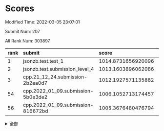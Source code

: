 # Scores

Modified Time: 2022-03-05 23:07:01

Submit Num: 207

All Rank Num: 303897

| rank |               submit               |       score        |       sigma        | pk_num |
| :--- | :--------------------------------- | :----------------- | :----------------- | :----- |
| 1    | jsonzb.test.test_1                 | 1014.8731656920096 | 0.8766709205140236 | 5871   |
| 2    | jsonzb.test.submission_level_4     | 1013.1603896062086 | 0.8140236164648359 | 5876   |
| 3    | cpp.21_12_24.submission-2b2ea0d7   | 1012.1927571135882 | 0.7821864083815262 | 5869   |
| 54   | cpp.2022_01_09.submission-5b0e3de2 | 1006.1052713174457 | 0.7226262568353199 | 5877   |
| 56   | cpp.2022_01_09.submission-816672bd | 1005.3676480476794 | 0.7166950368004935 | 5869   |


<details>
<summary>全部</summary>

| rank |                 submit                 |       score        |       sigma        | pk_num |
| :--- | :------------------------------------- | :----------------- | :----------------- | :----- |
| 1    | jsonzb.test.test_1                     | 1014.8731656920096 | 0.8766709205140236 | 5871   |
| 2    | jsonzb.test.submission_level_4         | 1013.1603896062086 | 0.8140236164648359 | 5876   |
| 3    | cpp.21_12_24.submission-2b2ea0d7       | 1012.1927571135882 | 0.7821864083815262 | 5869   |
| 4    | gobigger.level_3.submission_level_3_26 | 1011.8005289663288 | 0.7926279701394476 | 5875   |
| 5    | gobigger.level_3.submission_level_3_29 | 1011.2849938488389 | 0.7618714991743258 | 5873   |
| 6    | gobigger.level_3.submission_level_3_47 | 1011.1072171422046 | 0.7646159181800323 | 5873   |
| 7    | gobigger.level_3.submission_level_3_42 | 1010.973435858993  | 0.7703262133006579 | 5874   |
| 8    | gobigger.level_3.submission_level_3_38 | 1010.5788702562637 | 0.771084453769615  | 5870   |
| 9    | gobigger.level_3.submission_level_3_19 | 1010.5665346558874 | 0.7935430069620518 | 5871   |
| 10   | gobigger.level_3.submission_level_3_13 | 1010.4979652843335 | 0.7509831154098741 | 5869   |
| 11   | gobigger.level_3.submission_level_3_10 | 1010.461400988069  | 0.7503806716617084 | 5869   |
| 12   | gobigger.level_3.submission_level_3_1  | 1010.4255814078682 | 0.7516184022957668 | 5872   |
| 13   | gobigger.level_3.submission_level_3_34 | 1010.3998264298074 | 0.7498481108017133 | 5874   |
| 14   | gobigger.level_3.submission_level_3_30 | 1010.3824126901297 | 0.7546269778898151 | 5877   |
| 15   | gobigger.level_3.submission_level_3_18 | 1010.3697505370188 | 0.7531753184593712 | 5873   |
| 16   | gobigger.level_3.submission_level_3_20 | 1010.2672894508928 | 0.7773334972107533 | 5874   |
| 17   | gobigger.level_3.submission_level_3_44 | 1010.2642779673375 | 0.7716635323565494 | 5870   |
| 18   | gobigger.level_3.submission_level_3_40 | 1010.2472286149176 | 0.7254765279834887 | 5872   |
| 19   | gobigger.level_3.submission_level_3_23 | 1010.1969332961775 | 0.7583941733566631 | 5871   |
| 20   | gobigger.level_3.submission_level_3_2  | 1010.1910017482904 | 0.7771107624604965 | 5870   |
| 21   | gobigger.level_3.submission_level_3_0  | 1010.0930938492936 | 0.7526324195439702 | 5873   |
| 22   | gobigger.level_3.submission_level_3_11 | 1010.0699597185137 | 0.7506602675943224 | 5874   |
| 23   | gobigger.level_3.submission_level_3_32 | 1010.0405841912605 | 0.7543530827724815 | 5877   |
| 24   | gobigger.level_3.submission_level_3_41 | 1010.0371150213864 | 0.7563927487087723 | 5870   |
| 25   | gobigger.level_3.submission_level_3_9  | 1010.0189119156888 | 0.760677463257062  | 5876   |
| 26   | gobigger.level_3.submission_level_3_46 | 1010.0110365154835 | 0.7836121255882826 | 5871   |
| 27   | gobigger.level_3.submission_level_3_17 | 1010.0076555811124 | 0.7703407814055497 | 5872   |
| 28   | gobigger.level_3.submission_level_3_33 | 1009.9462784237699 | 0.7860574415671558 | 5875   |
| 29   | gobigger.level_3.submission_level_3_5  | 1009.9392113961427 | 0.7508341134245701 | 5875   |
| 30   | gobigger.level_3.submission_level_3_49 | 1009.9063769325918 | 0.7760897426935583 | 5869   |
| 31   | gobigger.level_3.submission_level_3_28 | 1009.817377187538  | 0.7382665120249011 | 5872   |
| 32   | gobigger.level_3.submission_level_3_37 | 1009.8105188584302 | 0.7880970394006748 | 5870   |
| 33   | gobigger.level_3.submission_level_3_39 | 1009.7864630232328 | 0.747175403898842  | 5868   |
| 34   | gobigger.level_3.submission_level_3_48 | 1009.7468281510558 | 0.7729736751901866 | 5871   |
| 35   | gobigger.level_3.submission_level_3_45 | 1009.6786867488734 | 0.749725446559435  | 5869   |
| 36   | gobigger.level_3.submission_level_3_27 | 1009.593694361903  | 0.7484359708746258 | 5873   |
| 37   | gobigger.level_3.submission_level_3_6  | 1009.5396864588075 | 0.7454432522163156 | 5867   |
| 38   | gobigger.level_3.submission_level_3_25 | 1009.5156222106726 | 0.7487388773856973 | 5871   |
| 39   | gobigger.level_3.submission_level_3_3  | 1009.4480151246053 | 0.7714888977717175 | 5869   |
| 40   | gobigger.level_3.submission_level_3_24 | 1009.4474571276455 | 0.7717991221740965 | 5872   |
| 41   | gobigger.level_3.submission_level_3_22 | 1009.3862199959162 | 0.7610717373720096 | 5869   |
| 42   | gobigger.level_3.submission_level_3_43 | 1009.3671866106995 | 0.7497845062291973 | 5868   |
| 43   | gobigger.level_3.submission_level_3_7  | 1009.3333548480612 | 0.7423410318494379 | 5868   |
| 44   | gobigger.level_3.submission_level_3_15 | 1009.2001459173131 | 0.7594105753140853 | 5869   |
| 45   | gobigger.level_3.submission_level_3_12 | 1009.1584435375943 | 0.7647014636143123 | 5870   |
| 46   | gobigger.level_3.submission_level_3_4  | 1008.9533047442367 | 0.7565769790440418 | 5875   |
| 47   | gobigger.level_3.submission_level_3_21 | 1008.7031403901307 | 0.7470767805852547 | 5878   |
| 48   | gobigger.level_3.submission_level_3_14 | 1008.6786922789126 | 0.756264918266123  | 5870   |
| 49   | gobigger.level_3.submission_level_3_36 | 1008.6596529722962 | 0.7569768386358855 | 5868   |
| 50   | gobigger.level_3.submission_level_3_16 | 1008.5631910202787 | 0.7326344133856425 | 5872   |
| 51   | gobigger.level_3.submission_level_3_8  | 1008.4901868586373 | 0.7350119358862502 | 5874   |
| 52   | gobigger.level_3.submission_level_3_31 | 1008.4534933844337 | 0.748163323609437  | 5877   |
| 53   | gobigger.level_3.submission_level_3_35 | 1007.9803642539681 | 0.7371188963984525 | 5874   |
| 54   | cpp.2022_01_09.submission-5b0e3de2     | 1006.1052713174457 | 0.7226262568353199 | 5877   |
| 55   | gobigger.level_1.submission_level_1_3  | 1005.5175064936409 | 0.7246974376180451 | 5875   |
| 56   | cpp.2022_01_09.submission-816672bd     | 1005.3676480476794 | 0.7166950368004935 | 5869   |
| 57   | gobigger.level_1.submission_level_1_41 | 1004.7847997739397 | 0.7025726058462025 | 5877   |
| 58   | gobigger.level_1.submission_level_1_31 | 1004.6560613453329 | 0.7198007197184065 | 5873   |
| 59   | gobigger.level_1.submission_level_1_24 | 1004.2774900678955 | 0.7181703397863379 | 5871   |
| 60   | gobigger.level_1.submission_level_1_36 | 1004.2045727926013 | 0.7167546319440856 | 5873   |
| 61   | gobigger.level_1.submission_level_1_6  | 1003.7320016851986 | 0.7114817673082673 | 5873   |
| 62   | gobigger.level_1.submission_level_1_23 | 1003.7172116596329 | 0.7064273268555121 | 5876   |
| 63   | gobigger.level_1.submission_level_1_28 | 1003.6686772785783 | 0.7268817672736344 | 5872   |
| 64   | gobigger.level_1.submission_level_1_21 | 1003.633758630192  | 0.7273609244531001 | 5872   |
| 65   | gobigger.level_1.submission_level_1_32 | 1003.6215013642508 | 0.7157091760934586 | 5873   |
| 66   | gobigger.level_1.submission_level_1_4  | 1003.620152650443  | 0.7201035107694537 | 5876   |
| 67   | gobigger.level_1.submission_level_1_37 | 1003.6005412984782 | 0.7176572955919386 | 5870   |
| 68   | gobigger.level_1.submission_level_1_49 | 1003.5918953236921 | 0.7140084691766645 | 5873   |
| 69   | gobigger.level_1.submission_level_1_5  | 1003.5772349570581 | 0.7310129868568891 | 5875   |
| 70   | gobigger.level_1.submission_level_1_33 | 1003.5749823413979 | 0.7064889113349855 | 5868   |
| 71   | gobigger.level_1.submission_level_1_44 | 1003.5707987989347 | 0.717126933791218  | 5871   |
| 72   | gobigger.level_1.submission_level_1_35 | 1003.5696825427896 | 0.7064864042515048 | 5875   |
| 73   | gobigger.level_1.submission_level_1_18 | 1003.5544957226322 | 0.7105290392765441 | 5874   |
| 74   | gobigger.level_1.submission_level_1_1  | 1003.537158123807  | 0.7293293268754394 | 5872   |
| 75   | gobigger.level_1.submission_level_1_16 | 1003.518702269644  | 0.7200415859363605 | 5872   |
| 76   | gobigger.level_1.submission_level_1_48 | 1003.5001163922312 | 0.7255014510926519 | 5875   |
| 77   | gobigger.level_1.submission_level_1_19 | 1003.4706940657296 | 0.7138628083276645 | 5874   |
| 78   | gobigger.level_1.submission_level_1_20 | 1003.4343883430167 | 0.7095473037945349 | 5872   |
| 79   | gobigger.level_1.submission_level_1_15 | 1003.3926848485438 | 0.7120412848892826 | 5876   |
| 80   | gobigger.level_1.submission_level_1_38 | 1003.3828701326896 | 0.7285689718569315 | 5870   |
| 81   | gobigger.level_1.submission_level_1_2  | 1003.3560960908897 | 0.7215641206426268 | 5872   |
| 82   | gobigger.level_1.submission_level_1_39 | 1003.3326675299057 | 0.7127623517733815 | 5870   |
| 83   | gobigger.level_1.submission_level_1_12 | 1003.3248518956772 | 0.7011407831765262 | 5869   |
| 84   | gobigger.level_1.submission_level_1_14 | 1003.3180737828444 | 0.7133194580979446 | 5874   |
| 85   | gobigger.level_1.submission_level_1_40 | 1003.3014111910494 | 0.7073342418038021 | 5874   |
| 86   | gobigger.level_1.submission_level_1_25 | 1003.2823248907545 | 0.7125645155413161 | 5871   |
| 87   | gobigger.level_1.submission_level_1_8  | 1003.256175667735  | 0.7196199016062912 | 5877   |
| 88   | gobigger.level_1.submission_level_1_0  | 1003.1499964749214 | 0.7146057492458614 | 5867   |
| 89   | gobigger.level_1.submission_level_1_45 | 1003.1107344904553 | 0.7241435048022441 | 5876   |
| 90   | gobigger.level_1.submission_level_1_42 | 1003.0294202577152 | 0.7101595858219599 | 5873   |
| 91   | gobigger.level_1.submission_level_1_26 | 1002.9542527005383 | 0.7056313870890775 | 5872   |
| 92   | gobigger.level_1.submission_level_1_46 | 1002.9403799599612 | 0.721474584653962  | 5867   |
| 93   | gobigger.level_1.submission_level_1_22 | 1002.8550587112052 | 0.69798300513161   | 5873   |
| 94   | gobigger.level_1.submission_level_1_13 | 1002.8490805379066 | 0.7052485561322728 | 5871   |
| 95   | gobigger.level_1.submission_level_1_34 | 1002.7834982341309 | 0.7155419376455495 | 5872   |
| 96   | gobigger.level_1.submission_level_1_9  | 1002.7510507871116 | 0.699200209499149  | 5878   |
| 97   | gobigger.level_1.submission_level_1_11 | 1002.6783554478953 | 0.7164047476409189 | 5871   |
| 98   | gobigger.level_1.submission_level_1_30 | 1002.5496050475354 | 0.7145526780907696 | 5872   |
| 99   | gobigger.level_1.submission_level_1_47 | 1002.3906231420311 | 0.709256253170462  | 5876   |
| 100  | gobigger.level_1.submission_level_1_7  | 1002.3555450062546 | 0.7098456853812636 | 5872   |
| 101  | gobigger.level_1.submission_level_1_17 | 1002.340742164611  | 0.7037922299044993 | 5873   |
| 102  | gobigger.level_1.submission_level_1_10 | 1002.2387404807265 | 0.7059635594797776 | 5872   |
| 103  | gobigger.level_1.submission_level_1_43 | 1002.107526318133  | 0.7073539782716733 | 5874   |
| 104  | gobigger.level_1.submission_level_1_29 | 1001.9379719277017 | 0.7111358605573921 | 5872   |
| 105  | gobigger.level_1.submission_level_1_27 | 1001.7880415516001 | 0.7037039622466988 | 5870   |
| 106  | gobigger.random.submission_random_28   | 997.3984199456537  | 0.6987386919781587 | 5869   |
| 107  | gobigger.random.submission_random_36   | 997.2331580106634  | 0.7039616743633119 | 5871   |
| 108  | gobigger.random.submission_random_14   | 997.2218008488878  | 0.707456100416929  | 5872   |
| 109  | gobigger.random.submission_random_15   | 997.1568974680412  | 0.7153276471163913 | 5874   |
| 110  | gobigger.random.submission_random_20   | 996.9519257563967  | 0.7145846517690558 | 5872   |
| 111  | gobigger.random.submission_random_2    | 996.9006511528214  | 0.7065848418716336 | 5870   |
| 112  | gobigger.random.submission_random_35   | 996.8378671705628  | 0.7258096326378451 | 5871   |
| 113  | gobigger.random.submission_random_47   | 996.539083359773   | 0.711444374889538  | 5870   |
| 114  | gobigger.random.submission_random_1    | 996.4981525295456  | 0.7181389382574612 | 5881   |
| 115  | gobigger.random.submission_random_40   | 996.4450935863441  | 0.7023525089564256 | 5873   |
| 116  | gobigger.random.submission_random_41   | 996.3702426107536  | 0.7129411425152623 | 5873   |
| 117  | gobigger.random.submission_random_38   | 996.359017047153   | 0.7243543471612581 | 5872   |
| 118  | gobigger.random.submission_random_49   | 996.3503267090445  | 0.7159238841370132 | 5872   |
| 119  | gobigger.random.submission_random_10   | 996.3015492378036  | 0.7196946641952989 | 5875   |
| 120  | gobigger.random.submission_random_44   | 996.2964746268201  | 0.7182266803025742 | 5870   |
| 121  | gobigger.random.submission_random_29   | 996.2372002502691  | 0.7089640360609211 | 5869   |
| 122  | gobigger.random.submission_random_43   | 996.2354006719405  | 0.7147937411328903 | 5873   |
| 123  | gobigger.random.submission_random_24   | 996.159419065469   | 0.7099945108459318 | 5868   |
| 124  | gobigger.random.submission_random_11   | 996.1554200113818  | 0.7153814119062087 | 5872   |
| 125  | gobigger.random.submission_random_32   | 996.1310011396198  | 0.717318318638424  | 5872   |
| 126  | gobigger.random.submission_random_45   | 996.1199438974174  | 0.7122882903597949 | 5874   |
| 127  | gobigger.random.submission_random_31   | 996.1173216734645  | 0.7099825629303184 | 5871   |
| 128  | gobigger.random.submission_random_13   | 996.1035059915354  | 0.7185296354335634 | 5871   |
| 129  | gobigger.random.submission_random_12   | 996.0514476477108  | 0.6988977632364154 | 5868   |
| 130  | gobigger.random.submission_random_3    | 996.0178844521907  | 0.7050729109728945 | 5869   |
| 131  | gobigger.random.submission_random_18   | 995.9944001900525  | 0.7212604814363024 | 5868   |
| 132  | gobigger.random.submission_random_46   | 995.9550047633372  | 0.7229383816298524 | 5873   |
| 133  | gobigger.random.submission_random_23   | 995.9264027156254  | 0.702288129054983  | 5874   |
| 134  | gobigger.random.submission_random_16   | 995.9230292282878  | 0.7103892527453278 | 5871   |
| 135  | gobigger.random.submission_random_4    | 995.917889466762   | 0.7077650313165662 | 5873   |
| 136  | gobigger.random.submission_random_17   | 995.9064883518785  | 0.7212974699131453 | 5877   |
| 137  | gobigger.random.submission_random_34   | 995.9059222721919  | 0.7151254740894889 | 5873   |
| 138  | gobigger.random.submission_random_5    | 995.8863723261362  | 0.7063474262302168 | 5880   |
| 139  | gobigger.random.submission_random_25   | 995.8799274301277  | 0.706534895502026  | 5875   |
| 140  | gobigger.random.submission_random_27   | 995.8777971859777  | 0.7124815835299332 | 5871   |
| 141  | gobigger.random.submission_random_42   | 995.8420171402117  | 0.7174746879498688 | 5873   |
| 142  | gobigger.random.submission_random_30   | 995.7984178609732  | 0.7024389637969607 | 5867   |
| 143  | gobigger.random.submission_random_39   | 995.7510233737015  | 0.7213704862387157 | 5876   |
| 144  | gobigger.random.submission_random_0    | 995.7075187958853  | 0.7006700610600265 | 5871   |
| 145  | gobigger.random.submission_random_6    | 995.6747648448245  | 0.7158549936353186 | 5872   |
| 146  | gobigger.random.submission_random_37   | 995.5200369947785  | 0.7246849674240754 | 5870   |
| 147  | gobigger.random.submission_random_48   | 995.484392179672   | 0.7342778608269006 | 5877   |
| 148  | gobigger.random.submission_random_22   | 995.4834518529892  | 0.7076411846400688 | 5875   |
| 149  | gobigger.random.submission_random_21   | 995.4417195234137  | 0.7098160118977824 | 5866   |
| 150  | gobigger.level_2.submission_level_2_48 | 995.1695846818571  | 0.7281786723194522 | 5872   |
| 151  | gobigger.random.submission_random_9    | 995.0988815496545  | 0.7023219562356311 | 5872   |
| 152  | gobigger.random.submission_random_8    | 995.0195009533351  | 0.7227497863177924 | 5870   |
| 153  | gobigger.random.submission_random_26   | 994.940479814956   | 0.715504419861069  | 5868   |
| 154  | gobigger.random.submission_random_7    | 994.8795592487069  | 0.719550337114612  | 5876   |
| 155  | gobigger.random.submission_random_33   | 994.5780239526125  | 0.7160003158638445 | 5876   |
| 156  | gobigger.random.submission_random_19   | 994.2834508032878  | 0.7142140477917029 | 5870   |
| 157  | gobigger.level_2.submission_level_2_7  | 994.1253194622617  | 0.7400438762616298 | 5869   |
| 158  | gobigger.level_2.submission_level_2_25 | 994.0096474024865  | 0.7327593932196708 | 5876   |
| 159  | gobigger.level_2.submission_level_2_19 | 993.7678335016142  | 0.7358688268729223 | 5874   |
| 160  | gobigger.level_2.submission_level_2_9  | 993.6350567214889  | 0.7333828420516413 | 5873   |
| 161  | gobigger.level_2.submission_level_2_15 | 993.4120971931128  | 0.7303538657924933 | 5869   |
| 162  | gobigger.level_2.submission_level_2_8  | 993.0790132071887  | 0.7412924387819462 | 5878   |
| 163  | gobigger.level_2.submission_level_2_11 | 993.0486671232937  | 0.7416465585242474 | 5870   |
| 164  | gobigger.level_2.submission_level_2_31 | 993.0174273835971  | 0.7465602731317318 | 5874   |
| 165  | gobigger.level_2.submission_level_2_44 | 992.9824649366433  | 0.7312443391355589 | 5877   |
| 166  | gobigger.level_2.submission_level_2_38 | 992.7407145606905  | 0.751046123164393  | 5874   |
| 167  | gobigger.level_2.submission_level_2_49 | 992.6815640594043  | 0.7498914261234256 | 5869   |
| 168  | gobigger.level_2.submission_level_2_20 | 992.6487790287606  | 0.7494702330074802 | 5875   |
| 169  | gobigger.level_2.submission_level_2_6  | 992.5219374147038  | 0.7448581336122737 | 5875   |
| 170  | gobigger.level_2.submission_level_2_24 | 992.4545980150722  | 0.7426078493302412 | 5873   |
| 171  | gobigger.level_2.submission_level_2_39 | 992.4537717071051  | 0.7337135352706453 | 5870   |
| 172  | gobigger.level_2.submission_level_2_36 | 992.4492156374124  | 0.7535932200303643 | 5870   |
| 173  | gobigger.level_2.submission_level_2_17 | 992.342057420066   | 0.7483632653039315 | 5870   |
| 174  | gobigger.level_2.submission_level_2_14 | 992.314414009073   | 0.7348831126387457 | 5871   |
| 175  | gobigger.level_2.submission_level_2_33 | 992.311008902479   | 0.7410070466468164 | 5872   |
| 176  | gobigger.level_2.submission_level_2_30 | 992.2127289690717  | 0.76093388519447   | 5872   |
| 177  | gobigger.level_2.submission_level_2_28 | 992.1978343618082  | 0.7382422427160643 | 5871   |
| 178  | gobigger.level_2.submission_level_2_18 | 992.1710640806568  | 0.7560443050049585 | 5874   |
| 179  | gobigger.level_2.submission_level_2_34 | 992.151871398834   | 0.7472694738275156 | 5873   |
| 180  | gobigger.level_2.submission_level_2_43 | 992.1410226245889  | 0.7358458243867668 | 5874   |
| 181  | gobigger.level_2.submission_level_2_1  | 992.0638621576534  | 0.7529262986851126 | 5872   |
| 182  | gobigger.level_2.submission_level_2_37 | 992.0388775777132  | 0.738022230947297  | 5875   |
| 183  | gobigger.level_2.submission_level_2_0  | 991.959352986744   | 0.7346664662114021 | 5879   |
| 184  | gobigger.level_2.submission_level_2_4  | 991.9497664278131  | 0.7466166099838072 | 5876   |
| 185  | gobigger.level_2.submission_level_2_40 | 991.9361019673584  | 0.7523221675548032 | 5874   |
| 186  | gobigger.level_2.submission_level_2_12 | 991.9132439164961  | 0.756606843285029  | 5876   |
| 187  | gobigger.level_2.submission_level_2_10 | 991.823020346366   | 0.7454299635502772 | 5870   |
| 188  | gobigger.level_2.submission_level_2_32 | 991.7816869612456  | 0.7649047964997258 | 5875   |
| 189  | gobigger.level_2.submission_level_2_29 | 991.7093827894888  | 0.7493519851893053 | 5876   |
| 190  | gobigger.level_2.submission_level_2_41 | 991.6151717516302  | 0.7276834629402512 | 5873   |
| 191  | gobigger.level_2.submission_level_2_46 | 991.5377168047854  | 0.7433634667601053 | 5871   |
| 192  | gobigger.level_2.submission_level_2_22 | 991.5070848335195  | 0.7620225199127109 | 5876   |
| 193  | gobigger.level_2.submission_level_2_26 | 991.381223914467   | 0.7501428374035837 | 5865   |
| 194  | gobigger.level_2.submission_level_2_45 | 991.3130377887281  | 0.7483214227631885 | 5873   |
| 195  | gobigger.level_2.submission_level_2_23 | 991.276676427192   | 0.7456104537238678 | 5876   |
| 196  | gobigger.level_2.submission_level_2_35 | 991.2492400252219  | 0.7389364128049889 | 5874   |
| 197  | gobigger.level_2.submission_level_2_27 | 991.1637670060926  | 0.741248896567538  | 5875   |
| 198  | gobigger.level_2.submission_level_2_42 | 991.131354475163   | 0.7486381628809475 | 5873   |
| 199  | gobigger.level_2.submission_level_2_47 | 990.8783774288564  | 0.7448319838780348 | 5873   |
| 200  | gobigger.level_2.submission_level_2_5  | 990.8284189329311  | 0.7551237479891179 | 5869   |
| 201  | gobigger.level_2.submission_level_2_21 | 990.7623239603827  | 0.7628541093148102 | 5873   |
| 202  | gobigger.level_2.submission_level_2_16 | 990.7006924285355  | 0.7500559436244051 | 5872   |
| 203  | gobigger.level_2.submission_level_2_13 | 990.627192835358   | 0.7486473393553095 | 5872   |
| 204  | gobigger.level_2.submission_level_2_2  | 990.4882762613324  | 0.7494086071061221 | 5871   |
| 205  | gobigger.level_2.submission_level_2_3  | 989.5259801601555  | 0.7715790718906288 | 5872   |
| 206  | gobigger.none.submission_none_1        | 977.1698694193382  | 1.3940145349692292 | 5877   |
| 207  | gobigger.none.submission_none_0        | 976.9444639226555  | 1.3195947626627396 | 5871   |

</details>